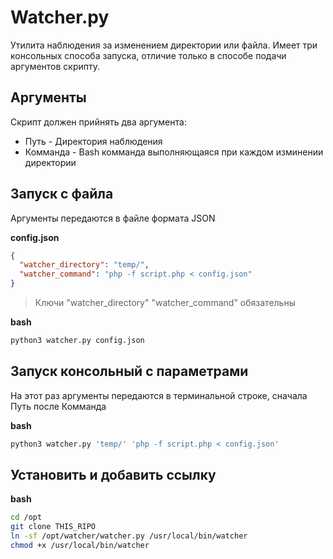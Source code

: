 # Watcher.py

Утилита наблюдения за изменением директории или файла. 
Имеет три консольных способа запуска, отличие только в способе подачи аргументов скрипту.

## Аргументы
Скрипт должен прийнять два аргумента: 

- Путь - Директория наблюдения
- Комманда - Bash комманда выполняющаяся при каждом изминении директории


## Запуск с файла

Аргументы передаются в файле формата JSON

**config.json**
```json
{
  "watcher_directory": "temp/",
  "watcher_command": "php -f script.php < config.json"
}
```

> Ключи "watcher_directory" "watcher_command" обязательны

**bash**
```bash
python3 watcher.py config.json
```


## Запуск консольный с параметрами

На этот раз аргументы передаются в терминальной строке, сначала Путь после Комманда

**bash**
```bash
python3 watcher.py 'temp/' 'php -f script.php < config.json'
```


## Установить и добавить ссылку

**bash**
```bash
cd /opt
git clone THIS_RIPO
ln -sf /opt/watcher/watcher.py /usr/local/bin/watcher
chmod +x /usr/local/bin/watcher
```
